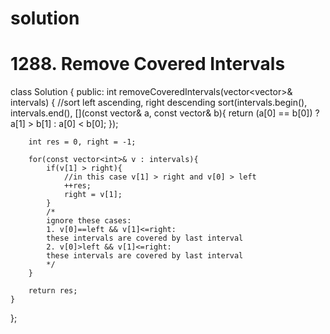 # solution
# 1288. Remove Covered Intervals
class Solution {
public:
    int removeCoveredIntervals(vector<vector<int>>& intervals) {
        //sort left ascending, right descending
        sort(intervals.begin(), intervals.end(),
            [](const vector<int>& a, const vector<int>& b){
                return (a[0] == b[0]) ? a[1] > b[1] : a[0] < b[0];
                });
        
        int res = 0, right = -1;
        
        for(const vector<int>& v : intervals){
            if(v[1] > right){
                //in this case v[1] > right and v[0] > left
                ++res;
                right = v[1];
            }
            /*
            ignore these cases:
            1. v[0]==left && v[1]<=right:
            these intervals are covered by last interval
            2. v[0]>left && v[1]<=right:
            these intervals are covered by last interval
            */
        }
        
        return res;
    }
};
